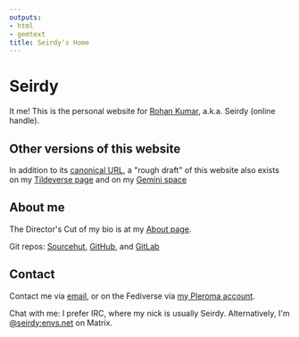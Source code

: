 ```yaml
---
outputs:
- html
- gemtext
title: Seirdy's Home
---
```


<div class="h-card">

Seirdy
======

It me! This is the personal website for
<a class="p-author u-url" href="https://seirdy.one" rel="home"><span class="p-given-name">Rohan</span>
<span class="p-family-name">Kumar</span></a>, a.k.a. Seirdy (online handle).

Other versions of this website
------------------------------

In addition to its <a class="u-url" href="https://seirdy.one" rel="me">canonical
URL</a>, a "rough draft" of this website also exists on my
<a class="u-url" href="https://envs.net/~seirdy" rel="me">Tildeverse page</a> and on
my <a class="u-url" href="gemini://seirdy.one" rel="me">Gemini space</a>

About me
--------

The Director's Cut of my bio is at my [About page](/about.html).

Git repos: <a href="https://sr.ht/~seirdy" rel="me">Sourcehut</a>,
<a href="https://github.com/Seirdy" rel="me">GitHub</a>, and
<a href="https://gitlab.com/Seirdy" rel="me">GitLab</a>

Contact
-------

Contact me via <a class="u-email" href="mailto:seirdy@seirdy.one" rel="me">email</a>,
or on the Fediverse via
<a class="u-url" href="https://pleroma.envs.net/seirdy" rel="me">my Pleroma
account</a>.

Chat with me: I prefer IRC, where my nick is usually Seirdy. Alternatively, I'm
<a class="u-url" href="https://matrix.to/#/@seirdy:envs.net" rel="me">@seirdy:envs.net</a>
on Matrix.

</div>
